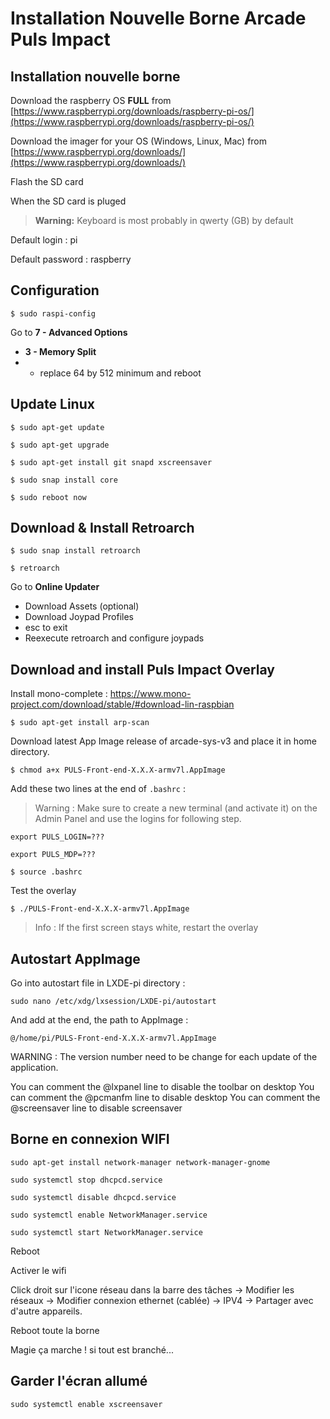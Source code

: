 # Installation Nouvelle Borne Arcade Puls Impact


## Installation nouvelle borne

Download the raspberry OS **FULL** from [https://www.raspberrypi.org/downloads/raspberry-pi-os/](https://www.raspberrypi.org/downloads/raspberry-pi-os/)

Download the imager for your OS (Windows, Linux, Mac) from [https://www.raspberrypi.org/downloads/](https://www.raspberrypi.org/downloads/)

Flash the SD card

When the SD card is pluged

> **Warning:** Keyboard is most probably in qwerty (GB) by default

Default login : pi

Default password : raspberry

## Configuration

`$ sudo raspi-config`

Go to **7 - Advanced Options**
- **3 - Memory Split**
- - replace 64 by 512 minimum and reboot

## Update Linux

`$ sudo apt-get update`

`$ sudo apt-get upgrade`

`$ sudo apt-get install git snapd xscreensaver`

`$ sudo snap install core`

`$ sudo reboot now`

## Download & Install Retroarch

`$ sudo snap install retroarch`

`$ retroarch`

Go to **Online Updater**
- Download Assets (optional)
- Download Joypad Profiles
- esc to exit
- Reexecute retroarch and configure joypads

## Download and install Puls Impact Overlay

Install mono-complete : https://www.mono-project.com/download/stable/#download-lin-raspbian

`$ sudo apt-get install arp-scan`

Download latest App Image release of arcade-sys-v3 and place it in home directory.

`$ chmod a+x PULS-Front-end-X.X.X-armv7l.AppImage`

Add these two lines at the end of `.bashrc` :

> Warning : Make sure to create a new terminal (and activate it) on the Admin Panel and use the logins for following step.

`export PULS_LOGIN=???`

`export PULS_MDP=???`

`$ source .bashrc`

Test the overlay

`$ ./PULS-Front-end-X.X.X-armv7l.AppImage`

> Info : If the first screen stays white, restart the overlay


## Autostart AppImage 

Go into autostart file in LXDE-pi directory :

`sudo nano /etc/xdg/lxsession/LXDE-pi/autostart`

And add at the end, the path to AppImage : 

`@/home/pi/PULS-Front-end-X.X.X-armv7l.AppImage`

WARNING : The version number need to be change for each update of the application. 

You can comment the @lxpanel line to disable the toolbar on desktop
You can comment the @pcmanfm line to disable desktop
You can comment the @screensaver line to disable screensaver

## Borne en connexion WIFI

`sudo apt-get install network-manager network-manager-gnome`

`sudo systemctl stop dhcpcd.service`

`sudo systemctl disable dhcpcd.service`

`sudo systemctl enable NetworkManager.service`

`sudo systemctl start NetworkManager.service`

Reboot

Activer le wifi

Click droit sur l'icone réseau dans la barre des tâches -> Modifier les réseaux -> Modifier connexion ethernet (cablée) -> IPV4 -> Partager avec d'autre appareils.

Reboot toute la borne

Magie ça marche ! si tout est branché...

## Garder l'écran allumé

`sudo systemctl enable xscreensaver`
